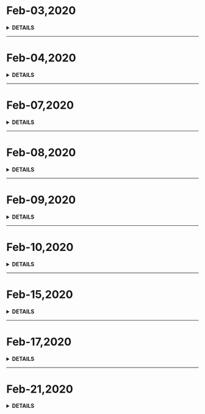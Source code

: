 # Feb-03,2020

<details>
<summary><b>DETAILS</b></summary>
<p>

> 今年这个年啊，伴随着疫情而过。    
> 今天撇了一眼崔永元的推，意思是这个新型冠状病毒不是在海南市场引发的。其他的可能因为没有第三方的介入也是查找不出来，可能也就不了了之了吧。  
> 来京的第一天办公，在家上班就是好啊，什么也不想干。

</p>
</details>

---

# Feb-04,2020

<details>
<summary><b>DETAILS</b></summary>
<p>

> 周二，在家办公第二天。    
> 韩弟来拿来电脑，解决了昨日遗留bug。

> 要以一个新的面貌继续在这混沌的世界行走。  
> 读书、学习、思考。    
> 
> 生活中做的每一件事都需要下笔去思考、总结，在脑中留痕，是为了更好在这个混沌的世界存活。

</p>
</details>

---

# Feb-07,2020

<details>
<summary><b>DETAILS</b></summary>
<p>

> 周五。    
> 当初开这个仓库的时候，心里想着每一天都能有所收获。    
> 半年过去了，回望一下，收获不大，就像官僚主义、形式主义一样，走形式。分析一下原因是开始之初就没有想好自己的目标，没有追求，过程就不艰辛，结局就不明显。      
> 当然，形式主义下还是有一些作为的，也有所收获。    
>
> 我把今天作为开年的第一天，也算是仪式下重整新面貌。    
> 
<details>
<summary><b>BaiCiZhan</b></summary>
<p>

#### 1.phonetic [语音的]
> Phonetic sysmbols help us to pronunce different word properly.

#### 2.courier [快递员、通讯员、导游]
> The job of a courier is to deliver the parcels.   

#### 3.poise [使相等，使平衡 ｜ 泰然自若，信心]
> We were all impressed by her poise and confidence.

#### 4.linger [逗留，留恋]
> The strong scent of her perfume lingered long after she left the room.    

#### 5.ratio [比率，比例]
> Thr ratio of boys to girls is about 2 to 1.

#### 6.counsel [律师、法律顾问、忠告，劝告、建议]
> If the police arrest you,you should find a legal counsel.

#### 7.slander [讲坏话、污蔑、诽谤 ｜ 诽谤、诋毁]
> The actress was slandered by people for her social media post.
</p>
</details>
</p>
</details>

---

# Feb-08,2020

<details>
<summary><b>DETAILS</b></summary>
<p>

> 周六。    
> 
<details>
<summary><b>BaiCiZhan</b></summary>
<p>

#### 1.naked[裸体的，无遮掩的]
> The naked baby is crawling and smiling on the floor.

#### 2.carton [尤指食品和液体的硬纸盒、纸板箱、塑料箱]
> Drinking a carton of milk per day is good for you health

#### 3.exterior [外貌，外观；位于外边的]
> The building's exterior is beautiful.

#### 4.ceased [停止、结束]
> The rain ceased and the rainbow is showed up.

#### 5.flabby [肌肉松软的，意志薄弱的]
> As I'm getting older,my arms are getting more and more flabby.

#### 6.scrape [擦伤；刮，擦]
> I can deal with the scrape on my knee by myself.

#### 7.vehicle [交通工具、机动车]
> The vehicle drives off while carring a container.

#### 8.stick up [竖起]
> When you stick up your thumb,you mean that you approve.

#### 9.ownership [所有权]
> The couple have the certificate to prove their ownership of this house.

#### 10.remnant [遗迹、边角省料]
> The remnant of Yuanmingyuan becomes a tourist attraction today.

#### 11.extravagant [奢侈的，无节制的]
> Buying too much clothes for a vacation is extravegant.

</p>
</details>
</p>
</details>

---

# Feb-09,2020

<details>
<summary><b>DETAILS</b></summary>
<p>

> 周日。    
> 
<details>
<summary><b>BaiCiZhan</b></summary>
<p>

#### 1.on no account [决不]
> On no account should you give up your goals.

#### 2.jagged [锯齿状的，参差不齐的]
> The edges of this kind of leaf are jagged.

#### 3.sparse [稀少的、稀疏的]
> The desert's vegetation is sparse,there are hardly any plants here at all.

####  4.porch [门廊，走廊]
> I love to sit on the front porch and feel the wind.

#### 5.intrigue [阴谋，轨迹；密谋，欺骗；引起极大的兴趣]
> An evil intrigue suddenly comes to his mind.

#### 6.reclaim [取回、开拓、开垦；废物回收利用]
> Many years later,he recliamed the treature he had buried.

#### 7.essential [必不可少的，必要的；本质的，重要的；基本的；必需品]
> Hot pot and Mahjong are essential components of Sichuan culture.

#### 8.mutual [互相的，共同的]
> Good communication can build a bridge of mutual understanding.
</p>
</details>
</p>
</details>

---

# Feb-10,2020

<details>
<summary><b>DETAILS</b></summary>
<p>

> 周一。    
> 
<details>
<summary><b>BaiCiZhan</b></summary>
<p>

#### 1.semblance [相似；外表，外貌]
> You're a mere semblance of the real Superman!

#### 2.magistrate [法官]
> "Case closed!" shouted the magistrate as she slammed down the gavel.

#### 3.vicinity [附近地区；近邻]
> These houses are in the vicinity of the hospital.

#### 4.pragmatic [实际的，注重实效的]
> I don't need any fancy designs,I prefer my furniture to be more pragmatic.

#### 5.lethal [致命的，致死的；致死因子]
> A bite from this kind of snake is lethal!

#### 6.tackle [对付，处理；(足球等比赛)阻截]
> the repaiman is able to tackle any problems with his tools.

#### 7.imitates[模仿]
> The boy imitates his father by shaving the mirror.    

#### 8.bibliography [参考书目；文献学]
> The bibliography is located at the end of the paper.

#### 9.maiden [(文学)少女，未嫁女子；未婚的，处女的，初次的]
> There is a beautiful maiden sitting in the castle garden.

#### 10.grumble [发牢骚；抱怨，怨言]
> My mom always grumbles about the mess as she cleans my room;

#### 11.janitor [清洁工，看门人]
> This school building is taken care by janitors.


</p>
</details>
</p>
</details>

---

# Feb-15,2020

<details>
<summary><b>DETAILS</b></summary>
<p>

> 周六。    
> 
<details>
<summary><b>BaiCiZhan</b></summary>
<p>

#### 1.grieve [伤心，悲痛；使悲伤，使伤心]
> She's been grieving ever since her husband died.

#### 2.deadlock [僵局；不分胜负；使僵持不下；僵持]
> Talks between the two sides ended in deadlock.

#### 3.tournament [锦标赛，联赛]
> A tournament is a sports competition which continues until only the winner is left.

#### 4.nurture [培植；养育，培育；营养物]
> The plant needs to be carefully nurtured with water and fertilizer.

#### 5.abridge [删节，删减]
> He has been asked to abridge the whole page of his novel.

#### 6. nautical [海上的；航海的]
> That ship is one nautical mile away.

#### 7.reticent [含蓄的；沉默不语的]
> At first,she was highly reticent about going out with me.

#### 8.pottery [陶艺；陶艺厂]
> Pottery is one of my favorite hobbies.

</p>
</details>
</p>
</details>

---

# Feb-17,2020

<details>
<summary><b>DETAILS</b></summary>
<p>

> 周一。    
>
> 在私密日志中记录一天的成功，这里可以记录一下对第二天的安排。如若可以养成一个好的习惯，也是不错的。    

> 1. 百词斩打卡。   
> 2. node学习并总结一篇博文。    
> 3. 再次阅读王小波的《黄金时代》。 

</p>
</details>

---

# Feb-21,2020

<details>
<summary><b>DETAILS</b></summary>
<p>

> 周五。    
>
> 在家办公三周了。    
> 本周主要是学习之前购买的慕课网的文章--关于Nodejs线上项目部署的文章。收获颇丰。    
> 得益于之前域名与服务器的购买。    
> 域名的现有作用是：通过CNAME将额个人博客以及七牛云静态图片资源得以映射、访问。 
> 服务器的现有作用：通过nginx的学习以及域名的关联，可以通过A记录二级域名进行访问。  
>
> 今天要学习且实战的是：通过git仓库，将项目直接在本地部署到服务器上。

</p>
</details>